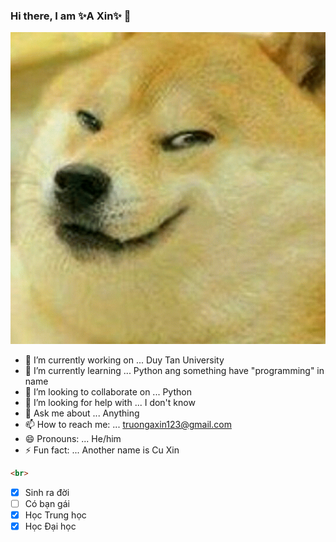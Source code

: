 ### Hi there, I am ✨A Xin✨ 👋


![](20190819_095251-ANIMATION.gif)

- 🔭 I’m currently working on ... Duy Tan University
- 🌱 I’m currently learning ... Python ang something have "programming" in name
- 👯 I’m looking to collaborate on ... Python
- 🤔 I’m looking for help with ... I don't know
- 💬 Ask me about ... Anything
- 📫 How to reach me: ... truongaxin123@gmail.com
- 😄 Pronouns: ... He/him
- ⚡ Fun fact: ... Another name is Cu Xin
```html
<br>
```


- [x] Sinh ra đời
- [ ] Có bạn gái
- [x] Học Trung học
- [x] Học Đại học
